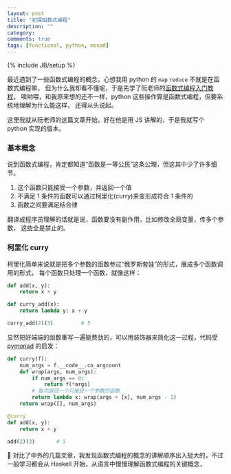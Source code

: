```yaml
---
layout: post
title: "初探函数式编程"
description: ""
category: 
comments: true
tags: [functional, python, monad]
---
```

{% include JB/setup %}

最近遇到了一些函数式编程的概念，心想我用 python 的 `map` `reduce` 不就是在函数式编程嘛，
但为什么我却看不懂呢，于是先学了阮老师的[函数式编程入门教程](http://www.ruanyifeng.com/blog/2017/02/fp-tutorial.html)，
唉哟喂，和我原来想的还不一样，python 这些操作算是函数式编程，但要系统地理解为什么能这样，
还得从头说起。

<!--more-->
这里我就从阮老师的这篇文章开始，好在他是用 JS 讲解的，于是我就写个 python 实现的版本。

### 基本概念

说到函数式编程，肯定都知道“函数是一等公民”这条公理，但这其中少了许多细节。

1. 这个函数只能接受一个参数，并返回一个值
2. 不满足 1 条件的函数可以通过柯里化(curry)来变形成符合 1 条件的
3. 函数之间要满足结合律

翻译成程序员理解的话就是说，函数要没有副作用，比如修改全局变量，传多个参数，
这些全是禁止的。

### 柯里化 curry

柯里化简单来说就是把多个参数的函数参过“俄罗斯套娃”的形式，展成多个函数调用的形式，
每个函数只处理一个函数，就像这样：

```python
def add(x, y):
    return x + y

def curry_add(x):
    return lambda y: x + y

curry_add(2)(3)         # 5
```

显然把好端端的函数重写一遍挺费劲的，可以用装饰器来简化这一过程，代码受 [pymonad][1] 的启发：

```python
def curry(f):
    num_args = f.__code__.co_argcount
    def wrap(args, num_args):
        if num_args == 0:
            return f(*args)
        # 每次返回一个只接受一个参数的函数
        return lambda x: wrap(args + [x], num_args - 1)
    return wrap([], num_args)

@curry
def add(x, y):
    return x + y

add(2)(3)       # 5
```


对比了中外的几篇文章，我发现函数式编程的概念的讲解顺序出入挺大的，不过一般学习都会从 Haskell
开始，从语言中慢慢理解函数式编程的关键概念，

[1]: https://bitbucket.org/jason_delaat/pymonad/src/cbecd6796cd1488237d2a0f057cefd2a50df753a/pymonad/Reader.py?at=master&fileviewer=file-view-default#Reader.py-91